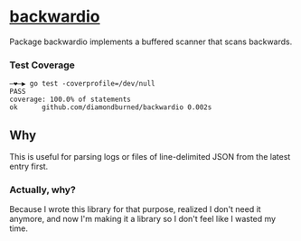 # [backwardio](https://pkg.go.dev/github.com/diamondburned/backwardio)

Package backwardio implements a buffered scanner that scans backwards.

### Test Coverage

```
―❤―▶ go test -coverprofile=/dev/null
PASS
coverage: 100.0% of statements
ok  	github.com/diamondburned/backwardio	0.002s
```

## Why

This is useful for parsing logs or files of line-delimited JSON from the latest
entry first.

### Actually, why?

Because I wrote this library for that purpose, realized I don't need it anymore,
and now I'm making it a library so I don't feel like I wasted my time.
